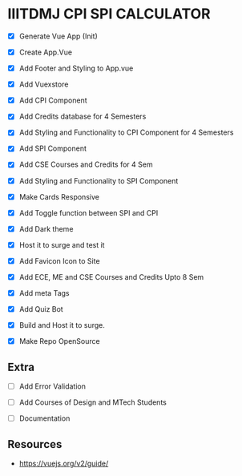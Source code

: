 # IIITDMJ CPI SPI CALCULATOR

* [x] Generate Vue App (Init)
* [x] Create App.Vue
* [x] Add Footer and Styling to App.vue
* [x] Add Vuexstore
* [x] Add CPI Component
* [x] Add Credits database for 4 Semesters
* [x] Add Styling and Functionality to CPI Component for 4 Semesters
* [x] Add SPI Component 
* [x] Add CSE Courses and Credits for 4 Sem
* [x] Add Styling and Functionality to SPI Component
* [x] Make Cards Responsive 
* [x] Add Toggle function between SPI and CPI
* [x] Add Dark theme
* [x] Host it to surge and test it
* [x] Add Favicon Icon to Site
* [x] Add ECE, ME and CSE Courses and Credits Upto 8 Sem
* [x] Add meta Tags
* [x] Add Quiz Bot
* [x] Build and Host it to surge.
* [x] Make Repo OpenSource




## Extra

* [ ] Add Error Validation
* [ ] Add Courses of Design and MTech Students
* [ ] Documentation 



## Resources

* https://vuejs.org/v2/guide/

